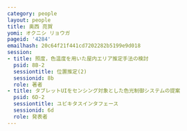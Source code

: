 ```yaml
---
category: people
layout: people
title: 奥西 亮賀
yomi: オクニシ リョウガ
pageid: '4284'
emailhash: 20c64f21f441cd7202282b5199e9d018
session:
- title: 照度，色温度を用いた屋内エリア推定手法の検討
  psid: 8B-2
  sessiontitle: 位置推定(2)
  sessionid: 8b
  role: 著者
- title: タブレットUIをセンシング対象とした色光制御システムの提案
  psid: 6D-2
  sessiontitle: ユビキタスインタフェース
  sessionid: 6d
  role: 発表者
---
```

